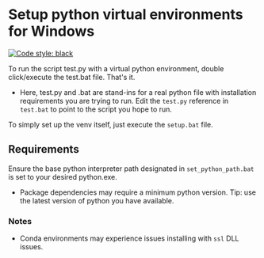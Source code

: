 # Setup python virtual environments for Windows

<a href="https://github.com/psf/black"><img alt="Code style: black" src="https://img.shields.io/badge/code%20style-black-000000.svg"></a>

To run the script test.py with a virtual python environment, 
double click/execute the test.bat file.
That's it.

- Here, test.py and .bat are stand-ins for a real python file with installation requirements you are trying to run. 
Edit the `test.py` reference in `test.bat` to point to the script you hope to run.

To simply set up the venv itself, just execute the `setup.bat` file.

## Requirements

Ensure the base python interpreter path designated in `set_python_path.bat`
is set to your desired python.exe.

- Package dependencies may require a minimum python version. 
Tip: use the latest version of python you have available. 

### Notes
- Conda environments may experience issues installing with `ssl` DLL issues.
